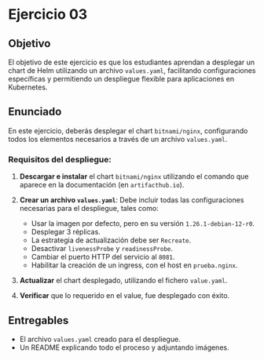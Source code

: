 # Ejercicio 03

## Objetivo

El objetivo de este ejercicio es que los estudiantes aprendan a desplegar un chart de Helm utilizando un archivo `values.yaml`, facilitando configuraciones específicas y permitiendo un despliegue flexible para aplicaciones en Kubernetes.

## Enunciado

En este ejercicio, deberás desplegar el chart `bitnami/nginx`, configurando todos los elementos necesarios a través de un archivo `values.yaml`.

### Requisitos del despliegue:

1. **Descargar e instalar** el chart `bitnami/nginx` utilizando el comando que aparece en la documentación (en `artifacthub.io`).

1. **Crear un archivo `values.yaml`**: Debe incluir todas las configuraciones necesarias para el despliegue, tales como:
   - Usar la imagen por defecto, pero en su versión `1.26.1-debian-12-r0`.
   - Desplegar 3 réplicas.
   - La estrategia de actualización debe ser `Recreate`.
   - Desactivar `livenessProbe` y `readinessProbe`.
   - Cambiar el puerto HTTP del servicio al `8081`.
   - Habilitar la creación de un ingress, con el host en `prueba.nginx`.

1. **Actualizar** el chart desplegado, utilizando el fichero `value.yaml`.

1. **Verificar** que lo requerido en el value, fue desplegado con éxito.
## Entregables

- El archivo `values.yaml` creado para el despliegue.
- Un README explicando todo el proceso y adjuntando imágenes.

